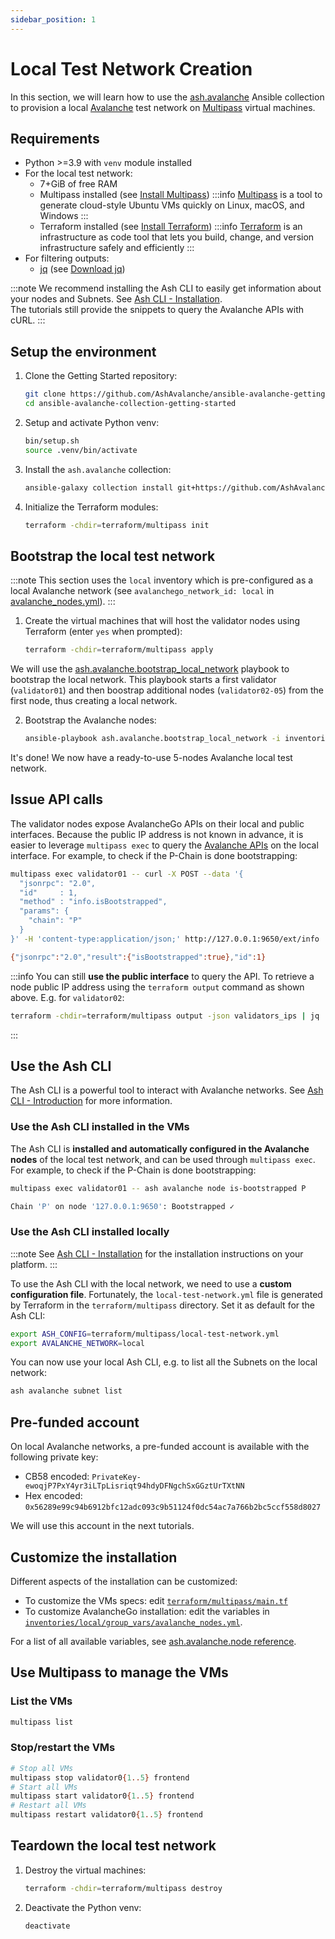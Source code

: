 ```yaml
---
sidebar_position: 1
---
```


# Local Test Network Creation

In this section, we will learn how to use the [ash.avalanche](https://github.com/AshAvalanche/ansible-avalanche-collection) Ansible collection to provision a local [Avalanche](https://docs.avax.network/) test network on [Multipass](https://multipass.run) virtual machines.

## Requirements

- Python >=3.9 with `venv` module installed
- For the local test network:
  - 7+GiB of free RAM
  - Multipass installed (see [Install Multipass](https://multipass.run/install))
    :::info
    [Multipass](https://multipass.run) is a tool to generate cloud-style Ubuntu VMs quickly on Linux, macOS, and Windows
    :::
  - Terraform installed (see [Install Terraform](https://developer.hashicorp.com/terraform/tutorials/aws-get-started/install-cli))
    :::info
    [Terraform](https://terraform.io) is an infrastructure as code tool that lets you build, change, and version infrastructure safely and efficiently
    :::
- For filtering outputs:
  - [jq](https://stedolan.github.io/jq/) (see [Download jq](https://stedolan.github.io/jq/download/))

:::note
We recommend installing the Ash CLI to easily get information about your nodes and Subnets. See [Ash CLI - Installation](/docs/toolkit/ash-cli/installation).  
The tutorials still provide the snippets to query the Avalanche APIs with cURL.
:::

## Setup the environment

1. Clone the Getting Started repository:

   ```bash
   git clone https://github.com/AshAvalanche/ansible-avalanche-getting-started
   cd ansible-avalanche-collection-getting-started
   ```

2. Setup and activate Python venv:

   ```bash
   bin/setup.sh
   source .venv/bin/activate
   ```

3. Install the `ash.avalanche` collection:

   ```bash
   ansible-galaxy collection install git+https://github.com/AshAvalanche/ansible-avalanche-collection.git
   ```

4. Initialize the Terraform modules:

   ```bash
   terraform -chdir=terraform/multipass init
   ```

## Bootstrap the local test network

:::note
This section uses the `local` inventory which is pre-configured as a local Avalanche network (see `avalanchego_network_id: local` in [avalanche_nodes.yml](https://github.com/AshAvalanche/ansible-avalanche-getting-started/tree/main/inventories/local/group_vars/avalanche_nodes.yml#L5)).
:::

1. Create the virtual machines that will host the validator nodes using Terraform (enter `yes` when prompted):

   ```bash
   terraform -chdir=terraform/multipass apply
   ```

We will use the [ash.avalanche.bootstrap_local_network](https://github.com/AshAvalanche/ansible-avalanche-collection/blob/main/playbooks/bootstrap_local_network.yml) playbook to bootstrap the local network. This playbook starts a first validator (`validator01`) and then boostrap additional nodes (`validator02-05`) from the first node, thus creating a local network.

2. Bootstrap the Avalanche nodes:

   ```bash
   ansible-playbook ash.avalanche.bootstrap_local_network -i inventories/local
   ```

It's done! We now have a ready-to-use 5-nodes Avalanche local test network.

## Issue API calls

The validator nodes expose AvalancheGo APIs on their local and public interfaces. Because the public IP address is not known in advance, it is easier to leverage `multipass exec` to query the [Avalanche APIs](https://docs.avax.network/build/avalanchego-apis/) on the local interface. For example, to check if the P-Chain is done bootstrapping:

```bash title="Command"
multipass exec validator01 -- curl -X POST --data '{
  "jsonrpc": "2.0",
  "id"     : 1,
  "method" : "info.isBootstrapped",
  "params": {
    "chain": "P"
  }
}' -H 'content-type:application/json;' http://127.0.0.1:9650/ext/info
```

```bash title="Output"
{"jsonrpc":"2.0","result":{"isBootstrapped":true},"id":1}
```

:::info
You can still **use the public interface** to query the API. To retrieve a node public IP address using the `terraform output` command as shown above. E.g. for `validator02`:

```bash
terraform -chdir=terraform/multipass output -json validators_ips | jq '.[1]'
```

:::

## Use the Ash CLI

The Ash CLI is a powerful tool to interact with Avalanche networks. See [Ash CLI - Introduction](/docs/toolkit/ash-cli/introduction) for more information.

### Use the Ash CLI installed in the VMs

The Ash CLI is **installed and automatically configured in the Avalanche nodes** of the local test network, and can be used through `multipass exec`. For example, to check if the P-Chain is done bootstrapping:

```bash title="Command"
multipass exec validator01 -- ash avalanche node is-bootstrapped P
```

```bash title="Output"
Chain 'P' on node '127.0.0.1:9650': Bootstrapped ✓
```

### Use the Ash CLI installed locally

:::note
See [Ash CLI - Installation](/docs/toolkit/ash-cli/installation) for the installation instructions on your platform.
:::

To use the Ash CLI with the local network, we need to use a **custom configuration file**. Fortunately, the `local-test-network.yml` file is generated by Terraform in the `terraform/multipass` directory. Set it as default for the Ash CLI:

```bash
export ASH_CONFIG=terraform/multipass/local-test-network.yml
export AVALANCHE_NETWORK=local
```

You can now use your local Ash CLI, e.g. to list all the Subnets on the local network:

```bash
ash avalanche subnet list
```

## Pre-funded account

On local Avalanche networks, a pre-funded account is available with the following private key:

- CB58 encoded: `PrivateKey-ewoqjP7PxY4yr3iLTpLisriqt94hdyDFNgchSxGGztUrTXtNN`
- Hex encoded: `0x56289e99c94b6912bfc12adc093c9b51124f0dc54ac7a766b2bc5ccf558d8027`

We will use this account in the next tutorials.

## Customize the installation

Different aspects of the installation can be customized:

- To customize the VMs specs: edit [`terraform/multipass/main.tf`](https://github.com/AshAvalanche/ansible-avalanche-getting-started/tree/main/terraform/multipass/main.tf)
- To customize AvalancheGo installation: edit the variables in [`inventories/local/group_vars/avalanche_nodes.yml`](https://github.com/AshAvalanche/ansible-avalanche-getting-started/tree/main/inventories/local/group_vars/avalanche_nodes.yml).

For a list of all available variables, see [ash.avalanche.node reference](/docs/toolkit/ansible-avalanche-collection/reference/roles/avalanche-node).

## Use Multipass to manage the VMs

### List the VMs

```bash
multipass list
```

### Stop/restart the VMs

```bash
# Stop all VMs
multipass stop validator0{1..5} frontend
# Start all VMs
multipass start validator0{1..5} frontend
# Restart all VMs
multipass restart validator0{1..5} frontend
```

## Teardown the local test network

1. Destroy the virtual machines:

   ```bash
   terraform -chdir=terraform/multipass destroy
   ```

2. Deactivate the Python venv:

   ```bash
   deactivate
   ```
